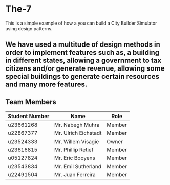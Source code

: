 # The-7

This is a simple example of how a you can build a City Builder Simulator using design patterns.

We have used a multitude of design methods in order to implement features such as, a building in different states, allowing a government to tax citizens and/or generate revenue, allowing some special buildings to generate certain resources and many more features.
---

## Team Members

| Student Number | Name               | Role      |
|----------------|--------------------|-----------|
| u23661268      | Mr. Nabegh Muhra   | Member    |
| u22867377      | Mr. Ulrich Eichstadt | Member |
| u23524333      | Mr. Willem Visagie | Owner     |
| u23616815      | Mr. Phillip Retief | Member    |
| u05127824      | Mr. Eric Booyens   | Member    |
| u23543834      | Mr. Emil Sutherland | Member   |
| u22491504      | Mr. Juan Ferreira  | Member    |


